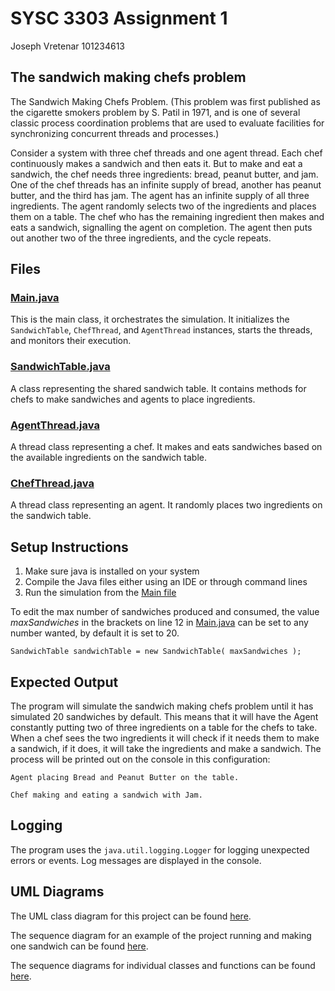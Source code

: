 # SYSC 3303 Assignment 1
Joseph Vretenar 101234613
## The sandwich making chefs problem

The Sandwich Making Chefs Problem. (This problem was first published as the cigarette smokers
problem by S. Patil in 1971, and is one of several classic process coordination problems that are used
to evaluate facilities for synchronizing concurrent threads and processes.)

Consider a system with three chef threads and one agent thread. Each chef continuously makes a
sandwich and then eats it. But to make and eat a sandwich, the chef needs three ingredients: bread,
peanut butter, and jam. One of the chef threads has an infinite supply of bread, another has peanut
butter, and the third has jam. The agent has an infinite supply of all three ingredients. The agent
randomly selects two of the ingredients and places them on a table. The chef who has the remaining
ingredient then makes and eats a sandwich, signalling the agent on completion. The agent then puts
out another two of the three ingredients, and the cycle repeats.

## Files
### [Main.java](src/Main.java)
This is the main class, it orchestrates the simulation. 
It initializes the `SandwichTable`, `ChefThread`, and `AgentThread` instances, starts the threads, and monitors their execution.

### [SandwichTable.java](src/SandwichTable.java)
A class representing the shared sandwich table. 
It contains methods for chefs to make sandwiches and agents to place ingredients.

### [AgentThread.java](src/AgentThread.java)
A thread class representing a chef. 
It makes and eats sandwiches based on the available ingredients on the sandwich table.

### [ChefThread.java](src/ChefThread.java)
A thread class representing an agent. 
It randomly places two ingredients on the sandwich table.

## Setup Instructions
1. Make sure java is installed on your system
2. Compile the Java files either using an IDE or through command lines
3. Run the simulation from the [Main file](src/Main.java)

To edit the max number of sandwiches produced and consumed, the value *maxSandwiches* in the brackets on line 12 in [Main.java](src/Main.java) 
can be set to any number wanted, by default it is set to 20.

`SandwichTable sandwichTable = new SandwichTable( maxSandwiches );`

## Expected Output
The program will simulate the sandwich making chefs problem until it has simulated 20 sandwiches by default.
This means that it will have the Agent constantly putting two of three ingredients on a table for the chefs to take.
When a chef sees the two ingredients it will check if it needs them to make a sandwich,
if it does, it will take the ingredients and make a sandwich.
The process will be printed out on the console in this configuration:

`Agent placing Bread and Peanut Butter on the table.`

`Chef making and eating a sandwich with Jam.`

## Logging
The program uses the `java.util.logging.Logger` for logging unexpected errors or events. 
Log messages are displayed in the console.

## UML Diagrams
The UML class diagram for this project can be found [here](UMLDiagrams/ClassDiagram.png).

The sequence diagram for an example of the project running and making one sandwich can be found [here](UMLDiagrams/SandwichMakingChefSequenceDiagramExample.png).

The sequence diagrams for individual classes and functions can be found [here](UMLDiagrams/SequenceDiagrams).